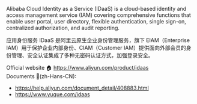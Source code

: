 Alibaba Cloud Identity as a Service (IDaaS) is a cloud-based identity and access management service (IAM) covering comprehensive functions that enable user portal, user directory, flexible authentication, single sign-on, centralized authorization, and audit reporting.

应用身份服务 IDaaS 是阿里云原生企业身份管理服务，旗下 EIAM（Enterprise IAM）用于保护企业内部身份、CIAM（Customer IAM）提供面向外部会员的身份管理、安全认证集成了多种无密码认证方式，加强登录安全。

Official website 🏠 https://www.aliyun.com/product/idaas <br>
Documents 📜(zh-Hans-CN): 
* https://help.aliyun.com/document_detail/408883.html
* https://www.yuque.com/idaas
